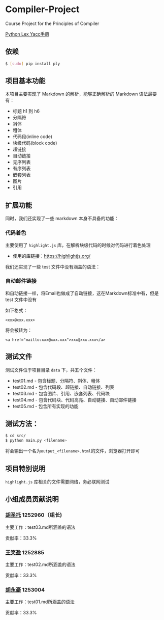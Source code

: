 Compiler-Project
================

Course Project for the Principles of Compiler

[Python Lex Yacc手册](http://www.pchou.info/open-source/2014/01/18/52da47204d4cb.html)

## 依赖

```bash
$ [sudo] pip install ply
```

## 项目基本功能

本项目主要实现了 Markdown 的解析，能够正确解析的 Markdown 语法最要有：

* 标题 h1 到 h6
* 分隔符
* 斜体
* 粗体
* 代码段(inline code)
* 块级代码(block code)
* 超链接
* 自动链接
* 无序列表
* 有序列表
* 嵌套列表
* 图片
* 引用

## 扩展功能

同时，我们还实现了一些 markdown 本身不具备的功能：

### 代码着色

主要使用了 `highlight.js` 库，在解析块级代码的时候对代码进行着色处理

* 使用的库链接：<https://highlightjs.org/>

我们还实现了一些 test 文件中没有涵盖的语法：

### 自动邮件链接

和自动链接一样，将Email也做成了自动链接，这在Markdown标准中有，但是 test 文件中没有

如下格式：

```
<xxx@xxx.xxx>
```

将会被转为：

```
<a href="mailto:xxx@xxx.xxx">xxx@xxx.xxx</a>
```

## 测试文件

测试文件位于项目目录 `data` 下，共五个文件：

* test01.md - 包含标题、分隔符、斜体、粗体
* test02.md - 包含代码段、超链接、自动链接、列表
* test03.md - 包含图片、引用、嵌套列表、代码块
* test04.md - 包含代码块、代码高亮、自动链接、自动邮件链接
* test05.md - 包含所有实现的功能

## 测试方法：

```bash
$ cd src/
$ python main.py <filename>
```

将会输出一个名为`output_<filename>.html`的文件，浏览器打开即可

## 项目特别说明

`highlight.js` 库相关的文件需要网络，务必联网测试

## 小组成员贡献说明

### [胡圣托](https://github.com/h1994st) 1252960（组长)

主要工作：test03.md所涵盖的语法

贡献率：33.3%

### [王笑盈](https://github.com/wangxiaoying) 1252885

主要工作：test02.md所涵盖的语法

贡献率：33.3%

### [胡永豪](https://github.com/ForeverHYH) 1253004

主要工作：test01.md所涵盖的语法

贡献率：33.3%
